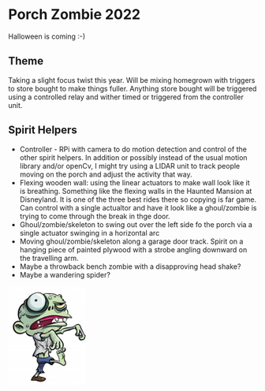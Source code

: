 # Porch Zombie 2022
Halloween is coming :-)
## Theme
Taking a slight focus twist this year.  Will be mixing homegrown with triggers to store bought to make things fuller.  Anything store bought will be triggered using a controlled relay and wither timed or triggered from the controller unit.
## Spirit Helpers
- Controller - RPi with camera to do motion detection and control of the other spirit helpers. In addition or possibly instead of the usual motion library and/or openCv, I might try using a LIDAR unit to track people moving on the porch and adjust the activity that way. 
- Flexing wooden wall: using the linear actuators to make wall look like it is breathing. Something like the flexing walls in the Haunted Mansion at Disneyland.  It is one of the three best rides there so copying is far game. Can control with a single actualtor and have it look like a ghoul/zombie is trying to come through the break in thge door.
- Ghoul/zombie/skeleton to swing out over the left side fo the porch via a single actuator swinging in a horizontal arc
- Moving ghoul/zombie/skeleton along a garage door track.  Spirit on a hanging piece of painted plywood with a strobe angling downward on the travelling arm.
- Maybe a throwback bench zombie with a disapproving head shake?
- Maybe a wandering spider?
<img src="./images/zombie.jpg" height=200 align="center"/>
